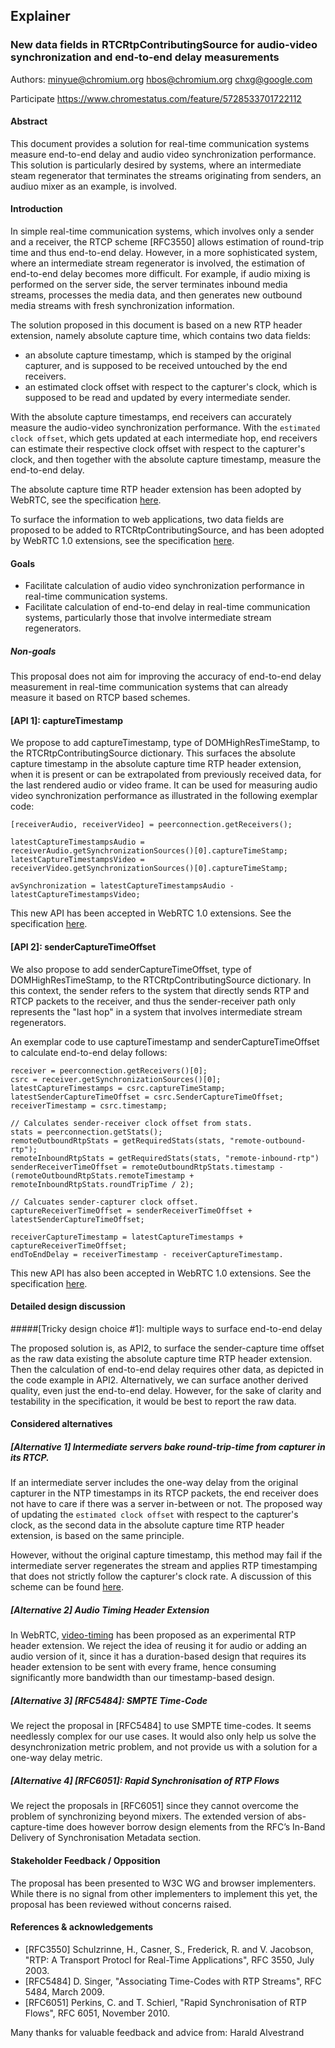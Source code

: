 ## Explainer

### New data fields in RTCRtpContributingSource for audio-video synchronization and end-to-end delay measurements

Authors:
minyue@chromium.org
hbos@chromium.org
chxg@google.com

Participate
https://www.chromestatus.com/feature/5728533701722112

#### Abstract

This document provides a solution for real-time communication systems measure end-to-end delay and audio video synchronization performance. This solution is particularly desired by systems, where an intermediate steam regenerator that terminates the streams originating from senders, an audiuo mixer as an example, is involved.

#### Introduction

In simple real-time communication systems, which involves only a sender and a receiver, the RTCP scheme [RFC3550] allows estimation of round-trip time and thus end-to-end delay.
However, in a more sophisticated system, where an intermediate stream regenerator is involved, the estimation of end-to-end delay becomes more difficult. For example, if audio mixing is performed on the server side, the server terminates inbound media streams, processes the media data, and then generates new outbound media streams with fresh synchronization information.

The solution proposed in this document is based on a new RTP header extension, namely absolute capture time, which contains two data fields:
 * an absolute capture timestamp, which is stamped by the original capturer, and is supposed to be received untouched by the end receivers.
 * an estimated clock offset with respect to the capturer's clock, which is supposed to be read and updated by every intermediate sender.

With the absolute capture timestamps, end receivers can accurately measure the audio-video synchronization performance. With the `estimated clock offset`, which gets updated at each intermediate hop, end receivers can estimate their respective clock offset with respect to the capturer's clock, and then together with the absolute capture timestamp, measure the end-to-end delay. 

The absolute capture time RTP header extension has been adopted by WebRTC, see the specification [here](https://github.com/webrtc/webrtc-org/blob/gh-pages/experiments/rtp-hdrext/abs-capture-time/index.md).

To surface the information to web applications, two data fields are proposed to be added to RTCRtpContributingSource, and has been adopted by WebRTC 1.0 extensions, see the specification [here](https://w3c.github.io/webrtc-extensions/#rtcrtpcontributingsource-dictionary).

#### Goals

 * Facilitate calculation of audio video synchronization performance in real-time communication systems.
 * Facilitate calculation of end-to-end delay in real-time communication systems, particularly those that involve intermediate stream regenerators.

##### Non-goals

This proposal does not aim for improving the accuracy of end-to-end delay measurement in real-time communication systems that can already measure it based on RTCP based schemes.

#### [API 1]: captureTimestamp

We propose to add captureTimestamp, type of DOMHighResTimeStamp, to the RTCRtpContributingSource dictionary. This surfaces the absolute capture timestamp in the absolute capture time RTP header extension, when it is present or can be extrapolated from previously received data, for the last rendered audio or video frame. It can be used for measuring audio video synchronization performance as illustrated in the following exemplar code:

    [receiverAudio, receiverVideo] = peerconnection.getReceivers();

    latestCaptureTimestampsAudio = receiverAudio.getSynchronizationSources()[0].captureTimeStamp;
    latestCaptureTimestampsVideo = receiverVideo.getSynchronizationSources()[0].captureTimeStamp;

    avSynchronization = latestCaptureTimestampsAudio - latestCaptureTimestampsVideo;

This new API has been accepted in WebRTC 1.0 extensions. See the specification [here](https://w3c.github.io/webrtc-extensions/#dom-rtcrtpcontributingsource-capturetimestamp).

#### [API 2]: senderCaptureTimeOffset

We also propose to add senderCaptureTimeOffset, type of DOMHighResTimeStamp, to the RTCRtpContributingSource dictionary. In this context, the sender refers to the system that directly sends RTP and RTCP packets to the receiver, and thus the sender-receiver path only represents the "last hop" in a system that involves intermediate stream regenerators.

An exemplar code to use captureTimestamp and senderCaptureTimeOffset to calculate end-to-end delay follows:

    receiver = peerconnection.getReceivers()[0];
    csrc = receiver.getSynchronizationSources()[0];
    latestCaptureTimestamps = csrc.captureTimeStamp;
    latestSenderCaptureTimeOffset = csrc.SenderCaptureTimeOffset;
    receiverTimestamp = csrc.timestamp;
    
    // Calculates sender-receiver clock offset from stats.
    stats = peerconnection.getStats();
    remoteOutboundRtpStats = getRequiredStats(stats, "remote-outbound-rtp");
    remoteInboundRtpStats = getRequiredStats(stats, "remote-inbound-rtp")
    senderReceiverTimeOffset = remoteOutboundRtpStats.timestamp - (remoteOutboundRtpStats.remoteTimestamp + remoteInboundRtpStats.roundTripTime / 2);
    
    // Calcuates sender-capturer clock offset.
    captureReceiverTimeOffset = senderReceiverTimeOffset + latestSenderCaptureTimeOffset;
    
    receiverCaptureTimestamp = latestCaptureTimestamps + captureReceiverTimeOffset;
    endToEndDelay = receiverTimestamp - receiverCaptureTimestamp.

This new API has also been accepted in WebRTC 1.0 extensions. See the specification [here](https://w3c.github.io/webrtc-extensions/#dom-rtcrtpcontributingsource-sendercapturetimeoffset).

#### Detailed design discussion

#####[Tricky design choice #1]: multiple ways to surface end-to-end delay

The proposed solution is, as API2, to surface the sender-capture time offset as the raw data existing the absolute capture time RTP header extension. Then the calculation of end-to-end delay requires other data, as depicted in the code example in API2. Alternatively, we can surface another derived quality, even just the end-to-end delay. However, for the sake of clarity and testability in the specification, it would be best to report the raw data.

#### Considered alternatives

##### [Alternative 1] Intermediate servers bake round-trip-time from capturer in its RTCP.

If an intermediate server includes the one-way delay from the original capturer in the NTP timestamps in its RTCP packets, the end receiver does not have to care if there was a server in-between or not. The proposed way of updating the `estimated clock offset` with respect to the capturer's clock, as the second data in the absolute capture time RTP header extension, is based on the same principle.

However, without the original capture timestamp, this method may fail if the intermediate server regenerates the stream and applies RTP timestamping that does not strictly follow the capturer's clock rate. A discussion of this scheme can be found [here](https://github.com/w3c/webrtc-stats/issues/537).

##### [Alternative 2] Audio Timing Header Extension

In WebRTC, [video-timing](https://github.com/webrtc/webrtc-org/blob/gh-pages/experiments/rtp-hdrext/video-timing/index.md) has been proposed as an experimental RTP header extension. We reject the idea of reusing it for audio or adding an audio version of it, since it has a duration-based design that requires its header extension to be sent with every frame, hence consuming significantly more bandwidth than our timestamp-based design.

##### [Alternative 3] [RFC5484]: SMPTE Time-Code

We reject the proposal in [RFC5484] to use SMPTE time-codes. It seems needlessly complex for our use cases. It would also only help us solve the desynchronization metric problem, and not provide us with a solution for a one-way delay metric.

##### [Alternative 4] [RFC6051]: Rapid Synchronisation of RTP Flows

We reject the proposals in [RFC6051] since they cannot overcome the problem of synchronizing beyond mixers. The extended version of abs-capture-time does however borrow design elements from the RFC’s In-Band Delivery of Synchronisation Metadata section.

#### Stakeholder Feedback / Opposition

The proposal has been presented to W3C WG and browser implementers. While there is no signal from other implementers to implement this yet, the proposal has been reviewed without concerns raised.

#### References & acknowledgements

 * [RFC3550] Schulzrinne, H., Casner, S., Frederick, R. and V. Jacobson, "RTP: A
 Transport Protocl for Real-Time Applications", RFC 3550, July 2003.
 * [RFC5484] D. Singer, "Associating Time-Codes with RTP Streams", RFC 5484, March 2009.
 * [RFC6051] Perkins, C. and T. Schierl, "Rapid Synchronisation of RTP Flows", RFC 6051, November 2010.

Many thanks for valuable feedback and advice from:
Harald Alvestrand
